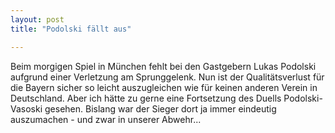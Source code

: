 ```yaml
---
layout: post
title: "Podolski fällt aus"

---
```


Beim morgigen Spiel in München fehlt bei den Gastgebern Lukas Podolski aufgrund einer Verletzung am Sprunggelenk. Nun ist der Qualitätsverlust für die Bayern sicher so leicht auszugleichen wie für keinen anderen Verein in Deutschland. Aber ich hätte zu gerne eine Fortsetzung des Duells Podolski-Vasoski gesehen. Bislang war der Sieger dort ja immer eindeutig auszumachen - und zwar in unserer Abwehr...


